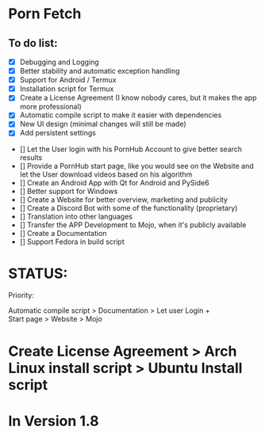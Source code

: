 # Porn Fetch 


## To do list:


- [x] Debugging and Logging
- [x] Better stability and automatic exception handling
- [x] Support for Android / Termux
- [x] Installation script for Termux
- [x] Create a License Agreement (I know nobody cares, but it makes the app more professional)
- [x] Automatic compile script to make it easier with dependencies
- [x] New UI design (minimal changes will still be made)
- [x] Add persistent settings
- [] Let the User login with his PornHub Account to give better search results
- [] Provide a PornHub start page, like you would see on the Website and let the User download videos based on his algorithm
- [] Create an Android App with Qt for Android and PySide6 
- [] Better support for Windows
- [] Create a Website for better overview, marketing and publicity
- [] Create a Discord Bot with some of the functionality (proprietary)
- [] Translation into other languages
- [] Transfer the APP Development to Mojo, when it's publicly available
- [] Create a Documentation
- [] Support Fedora in build script


# STATUS:

Priority:

Automatic compile script > 
Documentation > Let user Login + 
<br> Start page > Website > Mojo

# Create License Agreement > Arch Linux install script > Ubuntu Install script
# In Version 1.8
